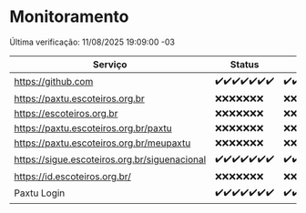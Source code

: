 # Monitoramento

Última verificação: 11/08/2025 19:09:00 -03

|Serviço|Status|Últimas 24h|
|---|---|---|
|https://github.com|<span title="2025-08-04: OK=22">✔️</span><span title="2025-08-05: OK=22">✔️</span><span title="2025-08-06: OK=22">✔️</span><span title="2025-08-07: OK=22">✔️</span><span title="2025-08-08: OK=22">✔️</span><span title="2025-08-09: OK=23">✔️</span><span title="2025-08-10: OK=20">✔️</span>|<span title="10/08/2025 19:09:00 -03 : 200">✔️</span><span title="10/08/2025 20:09:00 -03 : 200">✔️</span><span title="10/08/2025 21:55:00 -03 : 200">✔️</span><span title="10/08/2025 23:56:00 -03 : 200">✔️</span><span title="11/08/2025 01:00:00 -03 : 200">✔️</span><span title="11/08/2025 02:19:00 -03 : 200">✔️</span><span title="11/08/2025 03:17:00 -03 : 200">✔️</span><span title="11/08/2025 04:16:00 -03 : 200">✔️</span><span title="11/08/2025 05:15:00 -03 : 200">✔️</span><span title="11/08/2025 06:15:00 -03 : 200">✔️</span><span title="11/08/2025 07:11:00 -03 : 200">✔️</span><span title="11/08/2025 08:09:00 -03 : 200">✔️</span><span title="11/08/2025 09:20:00 -03 : 200">✔️</span><span title="11/08/2025 10:30:00 -03 : 200">✔️</span><span title="11/08/2025 11:12:00 -03 : 200">✔️</span><span title="11/08/2025 12:11:00 -03 : 200">✔️</span><span title="11/08/2025 13:12:00 -03 : 200">✔️</span><span title="11/08/2025 14:12:00 -03 : 200">✔️</span><span title="11/08/2025 15:14:00 -03 : 200">✔️</span><span title="11/08/2025 16:10:00 -03 : 200">✔️</span><span title="11/08/2025 17:11:00 -03 : 200">✔️</span><span title="11/08/2025 18:09:00 -03 : 200">✔️</span><span title="11/08/2025 19:09:00 -03 : 200">✔️</span>|
|https://paxtu.escoteiros.org.br|<span title="2025-08-04: Falhas=22">❌</span><span title="2025-08-05: Falhas=22">❌</span><span title="2025-08-06: Falhas=22">❌</span><span title="2025-08-07: Falhas=22">❌</span><span title="2025-08-08: Falhas=22">❌</span><span title="2025-08-09: Falhas=23">❌</span><span title="2025-08-10: Falhas=20">❌</span>|<span title="10/08/2025 19:09:00 -03 : 403">❌</span><span title="10/08/2025 20:09:00 -03 : 403">❌</span><span title="10/08/2025 21:55:00 -03 : 403">❌</span><span title="10/08/2025 23:56:00 -03 : 403">❌</span><span title="11/08/2025 01:00:00 -03 : 403">❌</span><span title="11/08/2025 02:19:00 -03 : 403">❌</span><span title="11/08/2025 03:17:00 -03 : 403">❌</span><span title="11/08/2025 04:16:00 -03 : 403">❌</span><span title="11/08/2025 05:15:00 -03 : 403">❌</span><span title="11/08/2025 06:15:00 -03 : 403">❌</span><span title="11/08/2025 07:11:00 -03 : 403">❌</span><span title="11/08/2025 08:09:00 -03 : 403">❌</span><span title="11/08/2025 09:20:00 -03 : 403">❌</span><span title="11/08/2025 10:30:00 -03 : 403">❌</span><span title="11/08/2025 11:12:00 -03 : 403">❌</span><span title="11/08/2025 12:11:00 -03 : 403">❌</span><span title="11/08/2025 13:12:00 -03 : 403">❌</span><span title="11/08/2025 14:12:00 -03 : 403">❌</span><span title="11/08/2025 15:14:00 -03 : 403">❌</span><span title="11/08/2025 16:10:00 -03 : 403">❌</span><span title="11/08/2025 17:11:00 -03 : 403">❌</span><span title="11/08/2025 18:09:00 -03 : 403">❌</span><span title="11/08/2025 19:09:00 -03 : 403">❌</span>|
|https://escoteiros.org.br|<span title="2025-08-04: Falhas=22">❌</span><span title="2025-08-05: Falhas=22">❌</span><span title="2025-08-06: Falhas=22">❌</span><span title="2025-08-07: Falhas=22">❌</span><span title="2025-08-08: Falhas=22">❌</span><span title="2025-08-09: Falhas=23">❌</span><span title="2025-08-10: Falhas=20">❌</span>|<span title="10/08/2025 19:09:00 -03 : 403">❌</span><span title="10/08/2025 20:09:00 -03 : 403">❌</span><span title="10/08/2025 21:55:00 -03 : 403">❌</span><span title="10/08/2025 23:56:00 -03 : 403">❌</span><span title="11/08/2025 01:00:00 -03 : 403">❌</span><span title="11/08/2025 02:19:00 -03 : 403">❌</span><span title="11/08/2025 03:17:00 -03 : 403">❌</span><span title="11/08/2025 04:16:00 -03 : 403">❌</span><span title="11/08/2025 05:15:00 -03 : 403">❌</span><span title="11/08/2025 06:15:00 -03 : 403">❌</span><span title="11/08/2025 07:11:00 -03 : 403">❌</span><span title="11/08/2025 08:09:00 -03 : 403">❌</span><span title="11/08/2025 09:20:00 -03 : 403">❌</span><span title="11/08/2025 10:30:00 -03 : 403">❌</span><span title="11/08/2025 11:12:00 -03 : 403">❌</span><span title="11/08/2025 12:11:00 -03 : 403">❌</span><span title="11/08/2025 13:12:00 -03 : 403">❌</span><span title="11/08/2025 14:12:00 -03 : 403">❌</span><span title="11/08/2025 15:14:00 -03 : 403">❌</span><span title="11/08/2025 16:10:00 -03 : 403">❌</span><span title="11/08/2025 17:11:00 -03 : 403">❌</span><span title="11/08/2025 18:09:00 -03 : 403">❌</span><span title="11/08/2025 19:09:00 -03 : 403">❌</span>|
|https://paxtu.escoteiros.org.br/paxtu|<span title="2025-08-04: Falhas=22">❌</span><span title="2025-08-05: Falhas=22">❌</span><span title="2025-08-06: Falhas=22">❌</span><span title="2025-08-07: Falhas=22">❌</span><span title="2025-08-08: Falhas=22">❌</span><span title="2025-08-09: Falhas=23">❌</span><span title="2025-08-10: Falhas=20">❌</span>|<span title="10/08/2025 19:09:00 -03 : 403">❌</span><span title="10/08/2025 20:09:00 -03 : 403">❌</span><span title="10/08/2025 21:55:00 -03 : 403">❌</span><span title="10/08/2025 23:56:00 -03 : 403">❌</span><span title="11/08/2025 01:00:00 -03 : 403">❌</span><span title="11/08/2025 02:19:00 -03 : 403">❌</span><span title="11/08/2025 03:17:00 -03 : 403">❌</span><span title="11/08/2025 04:16:00 -03 : 403">❌</span><span title="11/08/2025 05:15:00 -03 : 403">❌</span><span title="11/08/2025 06:15:00 -03 : 403">❌</span><span title="11/08/2025 07:11:00 -03 : 403">❌</span><span title="11/08/2025 08:09:00 -03 : 403">❌</span><span title="11/08/2025 09:20:00 -03 : 403">❌</span><span title="11/08/2025 10:30:00 -03 : 403">❌</span><span title="11/08/2025 11:12:00 -03 : 403">❌</span><span title="11/08/2025 12:11:00 -03 : 403">❌</span><span title="11/08/2025 13:12:00 -03 : 403">❌</span><span title="11/08/2025 14:12:00 -03 : 403">❌</span><span title="11/08/2025 15:14:00 -03 : 403">❌</span><span title="11/08/2025 16:10:00 -03 : 403">❌</span><span title="11/08/2025 17:11:00 -03 : 403">❌</span><span title="11/08/2025 18:09:00 -03 : 403">❌</span><span title="11/08/2025 19:09:00 -03 : 403">❌</span>|
|https://paxtu.escoteiros.org.br/meupaxtu|<span title="2025-08-04: Falhas=22">❌</span><span title="2025-08-05: Falhas=22">❌</span><span title="2025-08-06: Falhas=22">❌</span><span title="2025-08-07: Falhas=22">❌</span><span title="2025-08-08: Falhas=22">❌</span><span title="2025-08-09: Falhas=23">❌</span><span title="2025-08-10: Falhas=20">❌</span>|<span title="10/08/2025 19:09:00 -03 : 403">❌</span><span title="10/08/2025 20:09:00 -03 : 403">❌</span><span title="10/08/2025 21:55:00 -03 : 403">❌</span><span title="10/08/2025 23:56:00 -03 : 403">❌</span><span title="11/08/2025 01:00:00 -03 : 403">❌</span><span title="11/08/2025 02:19:00 -03 : 403">❌</span><span title="11/08/2025 03:17:00 -03 : 403">❌</span><span title="11/08/2025 04:16:00 -03 : 403">❌</span><span title="11/08/2025 05:15:00 -03 : 403">❌</span><span title="11/08/2025 06:15:00 -03 : 403">❌</span><span title="11/08/2025 07:11:00 -03 : 403">❌</span><span title="11/08/2025 08:09:00 -03 : 403">❌</span><span title="11/08/2025 09:20:00 -03 : 403">❌</span><span title="11/08/2025 10:30:00 -03 : 403">❌</span><span title="11/08/2025 11:12:00 -03 : 403">❌</span><span title="11/08/2025 12:11:00 -03 : 403">❌</span><span title="11/08/2025 13:12:00 -03 : 403">❌</span><span title="11/08/2025 14:12:00 -03 : 403">❌</span><span title="11/08/2025 15:14:00 -03 : 403">❌</span><span title="11/08/2025 16:10:00 -03 : 403">❌</span><span title="11/08/2025 17:11:00 -03 : 403">❌</span><span title="11/08/2025 18:09:00 -03 : 403">❌</span><span title="11/08/2025 19:09:00 -03 : 403">❌</span>|
|https://sigue.escoteiros.org.br/siguenacional|<span title="2025-08-04: OK=22">✔️</span><span title="2025-08-05: OK=22">✔️</span><span title="2025-08-06: OK=22">✔️</span><span title="2025-08-07: OK=22">✔️</span><span title="2025-08-08: OK=22">✔️</span><span title="2025-08-09: OK=23">✔️</span><span title="2025-08-10: OK=20">✔️</span>|<span title="10/08/2025 19:09:00 -03 : 200">✔️</span><span title="10/08/2025 20:09:00 -03 : 200">✔️</span><span title="10/08/2025 21:55:00 -03 : 200">✔️</span><span title="10/08/2025 23:56:00 -03 : 200">✔️</span><span title="11/08/2025 01:00:00 -03 : 200">✔️</span><span title="11/08/2025 02:19:00 -03 : 200">✔️</span><span title="11/08/2025 03:17:00 -03 : 200">✔️</span><span title="11/08/2025 04:16:00 -03 : 200">✔️</span><span title="11/08/2025 05:15:00 -03 : 200">✔️</span><span title="11/08/2025 06:15:00 -03 : 200">✔️</span><span title="11/08/2025 07:11:00 -03 : 200">✔️</span><span title="11/08/2025 08:09:00 -03 : 200">✔️</span><span title="11/08/2025 09:20:00 -03 : 200">✔️</span><span title="11/08/2025 10:30:00 -03 : 200">✔️</span><span title="11/08/2025 11:12:00 -03 : 200">✔️</span><span title="11/08/2025 12:11:00 -03 : 200">✔️</span><span title="11/08/2025 13:12:00 -03 : 200">✔️</span><span title="11/08/2025 14:12:00 -03 : 200">✔️</span><span title="11/08/2025 15:14:00 -03 : 200">✔️</span><span title="11/08/2025 16:10:00 -03 : 200">✔️</span><span title="11/08/2025 17:11:00 -03 : 200">✔️</span><span title="11/08/2025 18:09:00 -03 : 200">✔️</span><span title="11/08/2025 19:09:00 -03 : 200">✔️</span>|
|https://id.escoteiros.org.br/|<span title="2025-08-04: Falhas=22">❌</span><span title="2025-08-05: Falhas=22">❌</span><span title="2025-08-06: Falhas=22">❌</span><span title="2025-08-07: Falhas=22">❌</span><span title="2025-08-08: Falhas=22">❌</span><span title="2025-08-09: Falhas=23">❌</span><span title="2025-08-10: Falhas=20">❌</span>|<span title="10/08/2025 19:09:00 -03 : 403">❌</span><span title="10/08/2025 20:09:00 -03 : 403">❌</span><span title="10/08/2025 21:55:00 -03 : 403">❌</span><span title="10/08/2025 23:56:00 -03 : 403">❌</span><span title="11/08/2025 01:00:00 -03 : 403">❌</span><span title="11/08/2025 02:19:00 -03 : 403">❌</span><span title="11/08/2025 03:17:00 -03 : 403">❌</span><span title="11/08/2025 04:16:00 -03 : 403">❌</span><span title="11/08/2025 05:15:00 -03 : 403">❌</span><span title="11/08/2025 06:15:00 -03 : 403">❌</span><span title="11/08/2025 07:11:00 -03 : 403">❌</span><span title="11/08/2025 08:09:00 -03 : 403">❌</span><span title="11/08/2025 09:20:00 -03 : 403">❌</span><span title="11/08/2025 10:30:00 -03 : 403">❌</span><span title="11/08/2025 11:12:00 -03 : 403">❌</span><span title="11/08/2025 12:11:00 -03 : 403">❌</span><span title="11/08/2025 13:12:00 -03 : 403">❌</span><span title="11/08/2025 14:12:00 -03 : 403">❌</span><span title="11/08/2025 15:14:00 -03 : 403">❌</span><span title="11/08/2025 16:10:00 -03 : 403">❌</span><span title="11/08/2025 17:11:00 -03 : 403">❌</span><span title="11/08/2025 18:09:00 -03 : 403">❌</span><span title="11/08/2025 19:09:00 -03 : 403">❌</span>|
|Paxtu Login|<span title="2025-08-04: OK=22">✔️</span><span title="2025-08-05: OK=22">✔️</span><span title="2025-08-06: OK=22">✔️</span><span title="2025-08-07: OK=22">✔️</span><span title="2025-08-08: OK=22">✔️</span><span title="2025-08-09: OK=23">✔️</span><span title="2025-08-10: OK=20">✔️</span>|<span title="10/08/2025 19:09:00 -03 : 200">✔️</span><span title="10/08/2025 20:09:00 -03 : 200">✔️</span><span title="10/08/2025 21:55:00 -03 : 200">✔️</span><span title="10/08/2025 23:56:00 -03 : 200">✔️</span><span title="11/08/2025 01:00:00 -03 : 200">✔️</span><span title="11/08/2025 02:19:00 -03 : 200">✔️</span><span title="11/08/2025 03:17:00 -03 : 200">✔️</span><span title="11/08/2025 04:16:00 -03 : 200">✔️</span><span title="11/08/2025 05:15:00 -03 : 200">✔️</span><span title="11/08/2025 06:15:00 -03 : 200">✔️</span><span title="11/08/2025 07:11:00 -03 : 200">✔️</span><span title="11/08/2025 08:09:00 -03 : 200">✔️</span><span title="11/08/2025 09:20:00 -03 : 200">✔️</span><span title="11/08/2025 10:30:00 -03 : 200">✔️</span><span title="11/08/2025 11:12:00 -03 : 200">✔️</span><span title="11/08/2025 12:11:00 -03 : 200">✔️</span><span title="11/08/2025 13:12:00 -03 : 200">✔️</span><span title="11/08/2025 14:12:00 -03 : 200">✔️</span><span title="11/08/2025 15:14:00 -03 : 200">✔️</span><span title="11/08/2025 16:10:00 -03 : 200">✔️</span><span title="11/08/2025 17:11:00 -03 : 200">✔️</span><span title="11/08/2025 18:09:00 -03 : 200">✔️</span><span title="11/08/2025 19:09:00 -03 : 200">✔️</span>|
